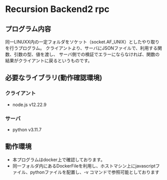 # Recursion Backend2 rpc

## プログラム内容
同一LINUXX内の一定フォルダをソケット（socket.AF_UNIX）としたやり取りを行うプログラム。
クライアントより、サーバにJSONファイルで、利用する関数、引数の型、値を渡し、
サーバ側での検証でエラーにならなければ、関数の結果がクライアントに戻るというものです。


## 必要なライブラリ(動作確認環境)
### クライアント
- node.js v12.22.9

### サーバ
- python v3.11.7


## 動作環境
- 本プログラムはdocker上で確認しております。
- 同一フォルダ内にあるDockerFileを利用し、ホストマシン上にjavascriptファイル、pythonファイルを配置し、-v コマンドで参照可能としております
